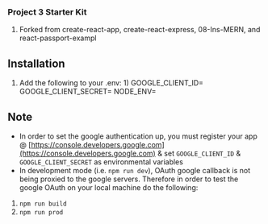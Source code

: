 ### Project 3 Starter Kit

1) Forked from create-react-app, create-react-express, 08-Ins-MERN, and react-passport-exampl

## Installation
1) Add the following to your .env: 
        1) GOOGLE_CLIENT_ID=
        GOOGLE_CLIENT_SECRET=
        NODE_ENV=

## Note
* In order to set the google authentication up, you must register your app @ [https://console.developers.google.com](https://console.developers.google.com) & set `GOOGLE_CLIENT_ID` & `GOOGLE_CLIENT_SECRET` as environmental variables
* In development mode (i.e. `npm run dev`), OAuth google callback is not being proxied to the google servers. Therefore in order to test the google OAuth on your local machine do the following:
1) `npm run build`
2) `npm run prod`
